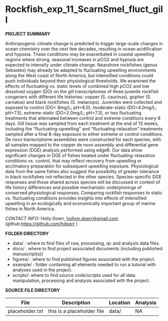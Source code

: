 # Rockfish_exp_11_ScarnSmel_fluct_gill

**PROJECT SUMMARY**

Anthropogenic climate change is predicted to trigger large-scale changes in ocean chemistry over the next few decades, resulting in ocean acidification and hypoxia. These conditions may be exacerbated in coastal upwelling regions where strong, seasonal increases in pCO2 and hypoxia are expected to intensify under climate change. Nearshore rockfishes (genus Sebastes) may already be adapted to fluctuating upwelling environments along the West coast of North America, but intensified conditions could push individuals beyond their physiological thresholds. We examined the effects of fluctuating vs. static levels of combined high pCO2 and low dissolved oxygen (DO) on the gill transcriptomes of three juvenile rockfish congeners with different life histories: copper (S. caurinus), gopher (S. carnatus) and black rockfishes (S. melanops). Juveniles were collected and exposed to control (DO= 8mg/L; pH=8.0), moderate-static (DO=4.0mg/L; pH=7.5), extreme-static (DO=2.0mg/L; pH=7.3), or two fluctuating treatments that alternated between control and extreme conditions every 8 days. Gill tissue was sampled from each treatment at the end of 13 weeks, including the “fluctuating-upwelling” and “fluctuating-relaxation” treatments sampled after a final 8-day exposure to either extreme or control conditions. De novo transcriptome assemblies were constructed for each species, with all samples mapped to the copper de novo assembly and differential gene expression (DGE) analysis performed using edgeR. Our data show significant changes in DGE of fishes treated under fluctuating-relaxation conditions vs. control, that may reflect recovery from upwelling or acclimatory preparation for subsequent upwelling exposure. Physiological data from the same fishes also suggest the possibility of greater tolerance in black rockfishes not reflected in the other species. Species-specific DGE responses and those shared across species will be discussed in context of life history differences and possible mechanistic underpinnings of conserved physiological responses. Comparing rockfish responses to static vs. fluctuating conditions provides insights into effects of intensified upwelling in an ecologically and economically important group of marine fishes in North America.

*CONTACT INFO:* Holly Doerr, hollym.doerr@gmail.com (github:https://github.com/hdoerr )
 
 **FOLDER DIRECTORY**
 
 - data/ : where to find files of raw, processing, qc and analysis data files.
 - docs/ : where to find project associated documents (including published manuscript(s))
 - figures/ : where to find published figures associated with the project.
 - example/ : folder containing all elements needed to run a tutorial with analyses used in the project.
 - scripts/: where to find source code/scripts used for all data manipulation, processing and analysis associated with the project.
 
 
 
**SOURCE FILE DIRECTORY**

| File | Description | Location | Analysis |
| --- | --- | --- | --- |
| placeholder.txt | this is a placeholder file | data/ | NA |
